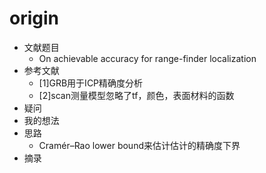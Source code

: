 # origin
- 文献题目
	- On achievable accuracy for range-finder localization
- 参考文献
	- [1]GRB用于ICP精确度分析
	- [2]scan测量模型忽略了tf，颜色，表面材料的函数
- 疑问
- 我的想法
- 思路
	- Cramér–Rao lower bound来估计估计的精确度下界
- 摘录
